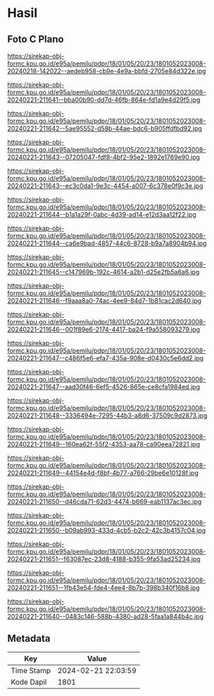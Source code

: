 # Hasil

## Foto C Plano

https://sirekap-obj-formc.kpu.go.id/e95a/pemilu/pdpr/18/01/05/20/23/1801052023008-20240218-142022--aedeb958-cb9e-4e9a-bbfd-2705e84d322e.jpg

https://sirekap-obj-formc.kpu.go.id/e95a/pemilu/pdpr/18/01/05/20/23/1801052023008-20240221-211641--bba00b90-dd7d-46fb-864e-fd1a9e4d29f5.jpg

https://sirekap-obj-formc.kpu.go.id/e95a/pemilu/pdpr/18/01/05/20/23/1801052023008-20240221-211642--5ae95552-d58b-44ae-bdc6-b905ffdfbd92.jpg

https://sirekap-obj-formc.kpu.go.id/e95a/pemilu/pdpr/18/01/05/20/23/1801052023008-20240221-211643--07205047-fdf8-4bf2-95e2-1892e1769e90.jpg

https://sirekap-obj-formc.kpu.go.id/e95a/pemilu/pdpr/18/01/05/20/23/1801052023008-20240221-211643--ec3c0da1-9e3c-4454-a007-6c378e0f9c3e.jpg

https://sirekap-obj-formc.kpu.go.id/e95a/pemilu/pdpr/18/01/05/20/23/1801052023008-20240221-211644--b1a1a29f-0abc-4d39-ad14-e12d3aa12f22.jpg

https://sirekap-obj-formc.kpu.go.id/e95a/pemilu/pdpr/18/01/05/20/23/1801052023008-20240221-211644--ca6e9bad-4857-44c6-8728-b9a7a8904b94.jpg

https://sirekap-obj-formc.kpu.go.id/e95a/pemilu/pdpr/18/01/05/20/23/1801052023008-20240221-211645--c147969b-192c-4614-a2b1-d25e2fb5a6a6.jpg

https://sirekap-obj-formc.kpu.go.id/e95a/pemilu/pdpr/18/01/05/20/23/1801052023008-20240221-211646--f9aaa8a0-74ac-4ee9-84d7-1b81cac2d640.jpg

https://sirekap-obj-formc.kpu.go.id/e95a/pemilu/pdpr/18/01/05/20/23/1801052023008-20240221-211646--001f89e6-2174-4417-ba24-f9a558093279.jpg

https://sirekap-obj-formc.kpu.go.id/e95a/pemilu/pdpr/18/01/05/20/23/1801052023008-20240221-211647--c486f5e6-efa7-435a-908e-d0430c5e6dd2.jpg

https://sirekap-obj-formc.kpu.go.id/e95a/pemilu/pdpr/18/01/05/20/23/1801052023008-20240221-211647--aad30f46-6ef5-4526-865e-ce8cfa1984ed.jpg

https://sirekap-obj-formc.kpu.go.id/e95a/pemilu/pdpr/18/01/05/20/23/1801052023008-20240221-211648--3336494e-7295-44b3-a8d6-37509c9d2873.jpg

https://sirekap-obj-formc.kpu.go.id/e95a/pemilu/pdpr/18/01/05/20/23/1801052023008-20240221-211649--160ea62f-55f2-4353-aa78-ca90eea72821.jpg

https://sirekap-obj-formc.kpu.go.id/e95a/pemilu/pdpr/18/01/05/20/23/1801052023008-20240221-211649--44154e4d-f8bf-4b77-a766-29be6e10128f.jpg

https://sirekap-obj-formc.kpu.go.id/e95a/pemilu/pdpr/18/01/05/20/23/1801052023008-20240221-211650--d46cda71-62d3-4474-b669-eab1137ac3ec.jpg

https://sirekap-obj-formc.kpu.go.id/e95a/pemilu/pdpr/18/01/05/20/23/1801052023008-20240221-211650--b09ab993-433d-4cb5-b2c2-42c3b4157c04.jpg

https://sirekap-obj-formc.kpu.go.id/e95a/pemilu/pdpr/18/01/05/20/23/1801052023008-20240221-211651--f63087ec-23d8-4188-b355-9fa53ad25234.jpg

https://sirekap-obj-formc.kpu.go.id/e95a/pemilu/pdpr/18/01/05/20/23/1801052023008-20240221-211651--1fb43e54-fde4-4ee4-8b7b-398b340f16b8.jpg

https://sirekap-obj-formc.kpu.go.id/e95a/pemilu/pdpr/18/01/05/20/23/1801052023008-20240221-211640--0483c146-588b-4380-ad28-5faa1a844b4c.jpg


## Metadata

| Key        | Value               |
| ---------- | ------------------- |
| Time Stamp | 2024-02-21 22:03:59 |
| Kode Dapil | 1801                |



